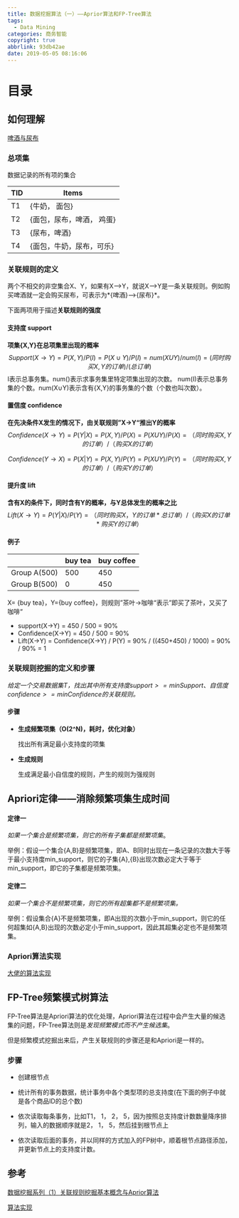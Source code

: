 ```yaml
---
title: 数据挖掘算法（一）——Aprior算法和FP-Tree算法
tags:
  - Data Mining
categories: 商务智能
copyright: true
abbrlink: 93db42ae
date: 2019-05-05 08:16:06
---
```


# 目录





## 如何理解

[啤酒与尿布](http://book.douban.com/subject/3283973/)

### 总项集

数据记录的所有项的集合

| TID  | Items                     |
| ---- | ------------------------- |
| T1   | {牛奶， 面包}             |
| T2   | {面包，尿布，啤酒， 鸡蛋} |
| T3   | {尿布，啤酒}              |
| T4   | {面包，牛奶，尿布，可乐}  |

### 关联规则的定义

两个不相交的非空集合X、Y，如果有X-->Y，就说X-->Y是一条关联规则。例如购买啤酒就一定会购买尿布，可表示为*{啤酒}-->{尿布}*。

下面两项用于描述**关联规则的强度**

#### 支持度 support

**项集{X,Y}在总项集里出现的概率**
$$
Support(X→Y) = P(X,Y) / P(I) = P(X∪Y) / P(I) = num(XUY) / num(I) = (同时购买{X, Y}的订单) / (总订单)
$$
I表示总事务集。num()表示求事务集里特定项集出现的次数。 num(I)表示总事务集的个数。num(X∪Y)表示含有{X,Y}的事务集的个数（个数也叫次数）。



#### 置信度 confidence

**在先决条件X发生的情况下，由关联规则”X→Y“推出Y的概率**
$$
Confidence(X→Y) = P(Y|X)  = P(X,Y) / P(X) = P(XUY) / P(X) = （同时购买{X, Y}的订单）/（购买X的订单）
$$

$$
Confidence(Y→X) = P(X|Y)  = P(X,Y) / P(Y) = P(XUY) / P(Y) = （同时购买{X, Y}的订单）/（购买Y的订单）
$$



#### 提升度 lift

**含有X的条件下，同时含有Y的概率，与Y总体发生的概率之比**
$$
Lift(X→Y) = P(Y|X) / P(Y) = （同时购买{X，Y}的订单*总订单）/（购买X的订单*购买Y的订单）
$$


#### 例子

|              | buy tea | buy coffee |
| ------------ | ------- | ---------- |
| Group A(500) | 500     | 450        |
| Group B(500) | 0       | 450        |

X= {buy tea}，Y={buy coffee}，则规则”茶叶→咖啡“表示”即买了茶叶，又买了咖啡“
- support(X→Y) =  450 / 500 = 90%
- Confidence(X→Y) = 450 / 500 = 90%
- Lift(X→Y) = Confidence(X→Y) / P(Y) = 90% /  ((450+450) / 1000) = 90% / 90% = 1



### 关联规则挖掘的定义和步骤

*给定一个交易数据集T，找出其中所有支持度$support >= minSupport$、自信度$confidence >= minConfidence$的关联规则。*

#### 步骤

- **生成频繁项集（O(2^N)，耗时，优化对象）**

  找出所有满足最小支持度的项集

- **生成规则**

  生成满足最小自信度的规则，产生的规则为强规则



## Apriori定律——消除频繁项集生成时间

#### 定律一

*如果一个集合是频繁项集，则它的所有子集都是频繁项集*。

举例：假设一个集合{A,B}是频繁项集，即A、B同时出现在一条记录的次数大于等于最小支持度min_support，则它的子集{A},{B}出现次数必定大于等于min_support，即它的子集都是频繁项集。

#### 定律二

*如果一个集合不是频繁项集，则它的所有超集都不是频繁项集。*

举例：假设集合{A}不是频繁项集，即A出现的次数小于min_support，则它的任何超集如{A,B}出现的次数必定小于min_support，因此其超集必定也不是频繁项集。

### Apriori算法实现

[大佬的算法实现](<https://github.com/linyiqun/DataMiningAlgorithm/tree/master/AssociationAnalysis/DataMining_Apriori>)



## FP-Tree频繁模式树算法 

FP-Tree算法是Apriori算法的优化处理，Apriori算法在过程中会产生大量的候选集的问题，FP-Tree算法则是*发现频繁模式而不产生候选集*。

但是频繁模式挖掘出来后，产生关联规则的步骤还是和Apriori是一样的。

### 步骤

- 创建根节点

- 统计所有的事务数据，统计事务中各个类型项的总支持度(在下面的例子中就是各个商品ID的总个数)

- 依次读取每条事务，比如T1， 1， 2， 5，因为按照总支持度计数数量降序排列，输入的数据顺序就是2， 1， 5，然后挂到根节点上

- 依次读取后面的事务，并以同样的方式加入的FP树中，顺着根节点路径添加，并更新节点上的支持度计数。

  





## 参考

[数据挖掘系列（1）关联规则挖掘基本概念与Aprior算法](https://www.cnblogs.com/fengfenggirl/p/associate_apriori.html)

[算法实现](<https://github.com/linyiqun/DataMiningAlgorithm/tree/master/AssociationAnalysis/DataMining_Apriori>)